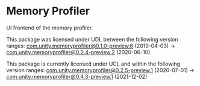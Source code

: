# Memory Profiler

UI frontend of the memory profiler.

This package was licensed under UDL between the following version ranges:
com.unity.memoryprofiler@0.1.0-preview.6 (2019-04-03) -> com.unity.memoryprofiler@0.2.4-preview.2 (2020-06-10)

This package is currently licensed under UCL and within the following version ranges:
com.unity.memoryprofiler@0.2.5-preview.1 (2020-07-01) -> com.unity.memoryprofiler@0.4.3-preview.1 (2021-12-02)
